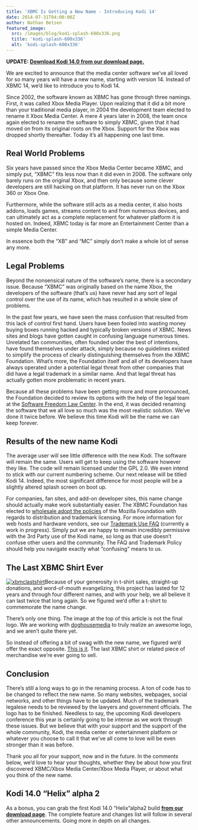 ```yaml
---
title: 'XBMC Is Getting a New Name - Introducing Kodi 14'
date: 2014-07-31T04:00:00Z
author: Nathan Betzen
featured_image:
  src: /images/blog/kodi-splash-600x336.png
  title: 'kodi-splash-600x336'
  alt: 'kodi-splash-600x336'
---
```

**UPDATE: [Download Kodi 14.0 from our download page.](https://kodi.wiki/download/)**

 We are excited to announce that the media center software we’ve all loved for so many years will have a new name, starting with version 14. Instead of XBMC 14, we’d like to introduce you to Kodi 14.

 Since 2002, the software known as XBMC has gone through three namings. First, it was called Xbox Media Player. Upon realizing that it did a bit more than your traditional media player, in 2004 the development team elected to rename it Xbox Media Center. A mere 4 years later in 2008, the team once again elected to rename the software to simply XBMC, given that it had moved on from its original roots on the Xbox. Support for the Xbox was dropped shortly thereafter. Today it’s all happening one last time.

 Real World Problems
-------------------

 Six years have passed since the Xbox Media Center became XBMC, and simply put, “XBMC” fits less now than it did even in 2008. The software only barely runs on the original Xbox, and then only because some clever developers are still hacking on that platform. It has never run on the Xbox 360 or Xbox One.

 Furthermore, while the software still acts as a media center, it also hosts addons, loads games, streams content to and from numerous devices, and can ultimately act as a complete replacement for whatever platform it is hosted on. Indeed, XBMC today is far more an Entertainment Center than a simple Media Center.

 In essence both the “XB” and “MC” simply don’t make a whole lot of sense any more.

 Legal Problems
--------------

 Beyond the nonsensical nature of the software’s name, there is a secondary issue. Because “XBMC” was originally based on the name Xbox, the developers of the software (that’s us) have never had any sort of legal control over the use of its name, which has resulted in a whole slew of problems.

 In the past few years, we have seen the mass confusion that resulted from this lack of control first hand. Users have been fooled into wasting money buying boxes running hacked and typically broken versions of XBMC. News sites and blogs have gotten caught in confusing language numerous times. Unrelated fan communities, often founded under the best of intentions, have found themselves under attack, simply because no guidelines existed to simplify the process of clearly distinguishing themselves from the XBMC Foundation. What’s more, the Foundation itself and all of its developers have always operated under a potential legal threat from other companies that did have a legal trademark in a similar name. And that legal threat has actually gotten more problematic in recent years.

 Because all these problems have been getting more and more pronounced, the Foundation decided to review its options with the help of the legal team at the [Software Freedom Law Center](https://www.softwarefreedom.org/ "Software Freedom Law Center"). In the end, it was decided renaming the software that we all love so much was the most realistic solution. We’ve done it twice before. We believe this time Kodi will be the name we can keep forever.

 Results of the new name Kodi
----------------------------

 The average user will see little difference with the new Kodi. The software will remain the same. Users will get to keep using the software however they like. The code will remain licensed under the GPL 2.0. We even intend to stick with our current numbering scheme. Our next release will be titled Kodi 14. Indeed, the most significant difference for most people will be a slightly altered splash screen on boot up.

 For companies, fan sites, and add-on developer sites, this name change should actually make work substantially easier. The XBMC Foundation has elected to [wholesale adopt the policies](https://kodi.wiki/view/XBMC:Trademark_Policy "Kodi Trademark Policy") of the Mozilla Foundation with regards to distribution and trademark licensing. For more information for web hosts and hardware vendors, see our [Trademark Use FAQ](https://kodi.wiki/view/XBMC:Trademark_Policy_FAQ "Kodi Trademark Policy") (currently a work in progress). Simply put we are happy to remain incredibly permissive with the 3rd Party use of the Kodi name, so long as that use doesn’t confuse other users and the community. The FAQ and Trademark Policy should help you navigate exactly what “confusing” means to us.

 The Last XBMC Shirt Ever
------------------------

 [![xbmclastshirt](/sites/default/files/uploads/xbmclastshirt.jpg)](https://teespring.com/lastxbmcshirt1)Because of your generosity in t-shirt sales, straight-up donations, and word-of-mouth evangelizing, this project has lasted for 12 years and through four different names, and with your help, we all believe it can last twice that long again. So we figured we’d offer a t-shirt to commemorate the name change.

 There’s only one thing. The image at the top of this article is not the final logo. We are working with [doghousemedia](https://doghouse.agency/ "doghousemedia") to truly realize an awesome logo, and we aren’t quite there yet.

 So instead of offering a bit of swag with the new name, we figured we’d offer the exact opposite. [This is it](https://teespring.com/lastxbmcshirt1 "The Last XBMC Shirt"). The last XBMC shirt or related piece of merchandise we’re ever going to sell.

  

  

 Conclusion
----------

 There’s still a long ways to go in the renaming process. A ton of code has to be changed to reflect the new name. So many websites, webpages, social networks, and other things have to be updated. Much of the trademark legalese needs to be reviewed by the lawyers and government officials. The logo has to be finished. Needless to say, the upcoming Kodi developers conference this year is certainly going to be intense as we work through these issues. But we believe that with your support and the support of the whole community, Kodi, the media center or entertainment platform or whatever you choose to call it that we’ve all come to love will be even stronger than it was before.

 Thank you all for your support, now and in the future. In the comments below, we’d love to hear your thoughts, whether they be about how you first discovered XBMC/Xbox Media Center/Xbox Media Player, or about what you think of the new name.

 Kodi 14.0 “Helix” alpha 2
-------------------------

 As a bonus, you can grab the first Kodi 14.0 “Helix”alpha2 build **[from our download page](https://kodi.wiki/download/)**. The complete feature and changes list will follow in several other announcements. Going more in depth on all changes.

 